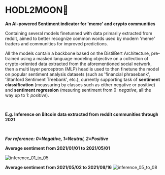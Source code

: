 # HODL2MOON🚀

**An AI-powered Sentiment indicator for 'meme' and crypto communities**

Containing several models finetunned with data primarily extracted from reddit, aimed to better recognize common words used by modern 'meme' traders and communities for improved predictions.

All the models contain a backbone based on the DistilBert Architecture, pre-trained using a masked language modeling objective on a collection of crypto-oriented data extracted from the aforementioned social network, then a multi layer perceptron (MLP) head is used to then finetune the model on popular sentiment analysis datasets (such as 'financial phrasebank', 'Stanford Sentiment Treebank', etc.), currently supporting task of __sentiment classification__ (meassuring by classes such as either negative or positive) and __sentiment regression__ (mesuring sentiment from 0: _negative_, all the way up to 1: _positive_).

<br/>

**E.g. Inference on Bitcoin data extracted from reddit communities through 2021**

<br/>

***For reference: 0=Negative, 1=Neutral, 2=Positive***

**Average sentiment from 2021/01/01 to 2021/05/01**

![inference_01_to_05](https://user-images.githubusercontent.com/47380745/160052570-564b75af-8b63-417f-8bf7-c2330d48c020.png)

**Average sentiment from 2021/05/02 to 2021/08/16**
![inference_05_to_08](https://user-images.githubusercontent.com/47380745/160056557-0ef780e9-26e7-4193-8dca-53146f752c5f.png)

